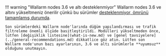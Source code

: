 !!! warning "Wallarm nodes 3.6 ve altı desteklenmiyor"
    Wallarm nodes 3.6 ve altını yükseltmeniz önerilir çünkü bu sürümler [desteklenmiyor, ömrünü tamamlamış durumda](../versioning-policy.md#version-list).

    Son sürümlerdeki Wallarm node'larında düğüm yapılandırması ve trafik filtreleme önemli ölçüde basitleştirildi. Modülleri yükseltmeden önce, lütfen [değişiklik listesine](what-is-new.md) ve [genel tavsiyelere](../general-recommendations.md) dikkatlice göz atın. Lütfen son Wallarm node'unun bazı ayarlarının, 3.6 ve altı sürümlerle **uyumsuz** olduğunu unutmayın.